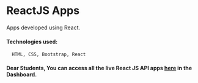 # ReactJS Apps

   Apps developed using React.

#### Technologies used:
      HTML, CSS, Bootstrap, React

#### Dear Students, You can access all the live React JS API apps [here](http://203.193.173.125/buildriseshine/reactjs/) in the Dashboard.
